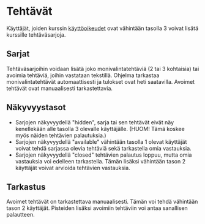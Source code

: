 # Tehtävät
Käyttäjät, joiden kurssin [käyttöoikeudet](oikeudet.md) ovat vähintään tasolla 3 voivat lisätä kurssille tehtäväsarjoja. 
## Sarjat
Tehtäväsarjoihin voidaan lisätä joko monivalintatehtäviä (2 tai 3 kohtaisia) tai avoimia tehtäviä, joihin vastataan tekstillä.
Ohjelma tarkastaa monivalintatehtävät automaattisesti ja tulokset ovat heti saatavilla. Avoimet tehtävät ovat manuaalisesti tarkastettavia.
## Näkyvyystasot
- Sarjojen näkyvyydellä "hidden", sarja tai sen tehtävät eivät näy kenellekään alle tasolla 3 olevalle käyttäjälle. (HUOM! Tämä koskee myös näiden tehtävien palautuksia.)
- Sarjojen näkyvyydellä "available" vähintään tasolla 1 olevat käyttäjät voivat tehdä sarjassa olevia tehtäviä sekä tarkastella omia vastauksia.
- Sarjojen näkyvyydellä "closed" tehtävien palautus loppuu, mutta omia vastauksia voi edelleen tarkastella. Tämän lisäksi vähintään tason 2 käyttäjät voivat arvioida tehtävien vastauksia.

## Tarkastus
Avoimet tehtävät on tarkastettava manuaalisesti. Tämän voi tehdä vähintään tason 2 käyttäjät. Pisteiden lisäksi avoimiin tehtäviin voi antaa
sanallisen palautteen.
